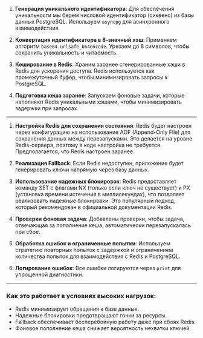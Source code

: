 1. **Генерация уникального идентификатора**:
   Для обеспечения уникальности мы берем числовой идентификатор (сиквенс) из базы данных PostgreSQL. Используем `asyncpg` для асинхронного взаимодействия.

2. **Конвертация идентификатора в 8-значный хэш**:
   Применяем алгоритм `base64.urlsafe_b64encode`. Урезаем до 8 символов, чтобы сохранить уникальность и читаемость.

3. **Кеширование в Redis**:
   Храним заранее сгенерированные хэши в Redis для ускорения доступа. Redis используется как промежуточный буфер, чтобы минимизировать запросы к PostgreSQL.

5. **Подготовка кеша заранее**:
   Запускаем фоновые задачи, которые наполняют Redis уникальными хэшами, чтобы минимизировать задержки при запросах.

---

1. **Настройка Redis для сохранения состояния**:
   Redis будет настроен через конфигурацию на использование AOF (Append-Only File) для сохранения данных между перезапусками. Это делается на уровне Redis-сервера, поэтому в коде настройка не требуется. Предполагается, что Redis настроен заранее.

2. **Реализация Fallback**:
   Если Redis недоступен, приложение будет генерировать ключи напрямую через базу данных.

3. **Использование надежных блокировок**:
Redis предоставляет команду SET с флагами NX (только если ключ не существует) и PX (установка времени истечения в миллисекундах), что позволяет реализовать надежные блокировки. Это популярный подход, который рекомендован в официальной документации Redis.

4. **Проверки фоновая задача**:
   Добавлены проверки, чтобы задача, отвечающая за пополнение кеша, автоматически перезапускалась при сбое.

5. **Обработка ошибок и ограниченные попытки**:
   Используем стратегию повторных попыток с задержкой и ограничением количества попыток для взаимодействия с Redis и PostgreSQL.

6. **Логирование ошибок**:
   Все ошибки логируются через `print` для упрощенной диагностики.

---

### Как это работает в условиях высоких нагрузок:

- Redis минимизирует обращения к базе данных.
- Надежные блокировки предотвращают гонки за ресурсы.
- Fallback обеспечивает бесперебойную работу даже при сбоях Redis.
- Фоновое пополнение кеша снижает вероятность нехватки ключей.